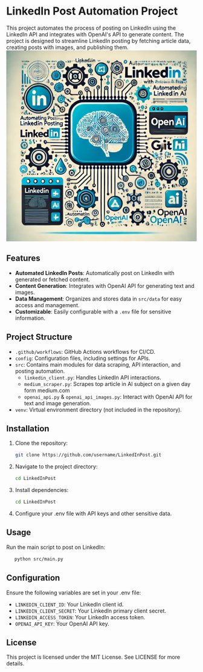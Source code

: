 # LinkedIn Post Automation Project
This project automates the process of posting on LinkedIn using the LinkedIn API and integrates with OpenAI's API to generate content. The project is designed to streamline LinkedIn posting by fetching article data, creating posts with images, and publishing them.
![Logo projektu](src/project_logo.png)

## Features
- **Automated LinkedIn Posts**: Automatically post on LinkedIn with generated or fetched content.
- **Content Generation**: Integrates with OpenAI API for generating text and images.
- **Data Management**: Organizes and stores data in `src/data` for easy access and management.
- **Customizable**: Easily configurable with a `.env` file for sensitive information.

## Project Structure
- `.github/workflows`: GitHub Actions workflows for CI/CD.
- `config`: Configuration files, including settings for APIs.
- `src`: Contains main modules for data scraping, API interaction, and posting automation.
  - `linkedin_client.py`: Handles LinkedIn API interactions.
  - `medium_scraper.py`: Scrapes top article in AI subject on a given day form medium.com
  - `openai_api.py` & `openai_api_images.py`: Interact with OpenAI API for text and image generation.
- `venv`: Virtual environment directory (not included in the repository).

## Installation
1. Clone the repository:
   ```bash
   git clone https://github.com/username/LinkedInPost.git
   ```
2. Navigate to the project directory:
   ```bash
   cd LinkedInPost
   ```
3. Install dependencies:
   ```bash
   cd LinkedInPost
   ```
4. Configure your .env file with API keys and other sensitive data.

## Usage
Run the main script to post on LinkedIn:
   ```bash
      python src/main.py
   ```

## Configuration
Ensure the following variables are set in your .env file:

- `LINKEDIN_CLIENT_ID`: Your LinkedIn client id.
- `LINKEDIN_CLIENT_SECRET`: Your LinkedIn primary client secret.
- `LINKEDIN_ACCESS_TOKEN`: Your LinkedIn access token.
- `OPENAI_API_KEY`: Your OpenAI API key.

## License
This project is licensed under the MIT License. See LICENSE for more details.